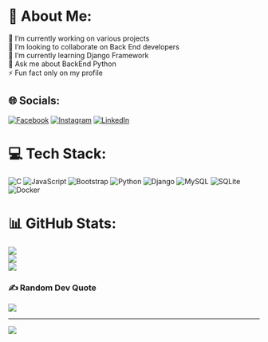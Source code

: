 # 💫 About Me:
🔭 I’m currently working on various projects<br>👯 I’m looking to collaborate on Back End developers<br>🌱 I’m currently learning Django Framework<br>💬 Ask me about BackEnd Python <br>⚡ Fun fact only on my profile


## 🌐 Socials:
[![Facebook](https://img.shields.io/badge/Facebook-%231877F2.svg?logo=Facebook&logoColor=white)](https://facebook.com/https://www.facebook.com/profile.php?id=100094098071336&locale=ru_RU) [![Instagram](https://img.shields.io/badge/Instagram-%23E4405F.svg?logo=Instagram&logoColor=white)](https://instagram.com/fozil_akramovv/) [![LinkedIn](https://img.shields.io/badge/LinkedIn-%230077B5.svg?logo=linkedin&logoColor=white)](https://linkedin.com/in/https://www.linkedin.com/in/fozil-akramov-832a78272/) 

# 💻 Tech Stack:
![C](https://img.shields.io/badge/c-%2300599C.svg?style=for-the-badge&logo=c&logoColor=white) ![JavaScript](https://img.shields.io/badge/javascript-%23323330.svg?style=for-the-badge&logo=javascript&logoColor=%23F7DF1E) ![Bootstrap](https://img.shields.io/badge/bootstrap-%238511FA.svg?style=for-the-badge&logo=bootstrap&logoColor=white) ![Python](https://img.shields.io/badge/python-3670A0?style=for-the-badge&logo=python&logoColor=ffdd54) ![Django](https://img.shields.io/badge/django-%23092E20.svg?style=for-the-badge&logo=django&logoColor=white) ![MySQL](https://img.shields.io/badge/mysql-4479A1.svg?style=for-the-badge&logo=mysql&logoColor=white) ![SQLite](https://img.shields.io/badge/sqlite-%2307405e.svg?style=for-the-badge&logo=sqlite&logoColor=white) ![Docker](https://img.shields.io/badge/docker-%230db7ed.svg?style=for-the-badge&logo=docker&logoColor=white)
# 📊 GitHub Stats:
![](https://github-readme-stats.vercel.app/api?username=AkramovFozil&theme=dark&hide_border=false&include_all_commits=true&count_private=true)<br/>
![](https://github-readme-streak-stats.herokuapp.com/?user=AkramovFozil&theme=dark&hide_border=false)<br/>
![](https://github-readme-stats.vercel.app/api/top-langs/?username=AkramovFozil&theme=dark&hide_border=false&include_all_commits=true&count_private=true&layout=compact)

### ✍️ Random Dev Quote
![](https://quotes-github-readme.vercel.app/api?type=horizontal&theme=radical)

---
[![](https://visitcount.itsvg.in/api?id=AkramovFozil&icon=0&color=0)](https://visitcount.itsvg.in)

<!-- Proudly created with GPRM ( https://gprm.itsvg.in ) -->
